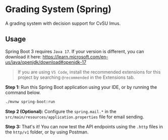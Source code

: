 # Grading System (Spring)

A grading system with decision support for CvSU Imus.

## Usage

Spring Boot 3 requires `Java 17`. If your version is different, you can download it here:
<https://learn.microsoft.com/en-us/java/openjdk/download#openjdk-17>

> If you are using `VS Code`, install the recommended extensions for this project by searching
> `@recommended` in the Extensions tab.

**Step 1:** Run this Spring Boot application using your IDE, or by running the command below.

```sh
./mvnw spring-boot:run
```

**Step 2 (Optional):** Configure the `spring.mail.*` in the
`src/main/resources/application.properties` file for email sending.

**Step 3:** That's it! You can now test the API endpoints using the `.http` files in the `http/v1`
folder, or by using Postman.
